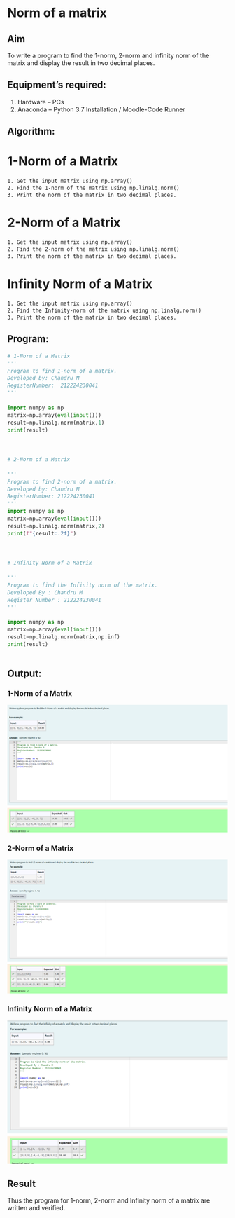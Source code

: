 # Norm of a matrix
## Aim
To write a program to find the 1-norm, 2-norm and infinity norm of the matrix and display the result in two decimal places.

## Equipment’s required:
1.	Hardware – PCs
2.	Anaconda – Python 3.7 Installation / Moodle-Code Runner

## Algorithm:
# 1-Norm of a Matrix
	1. Get the input matrix using np.array()   
    2. Find the 1-norm of the matrix using np.linalg.norm()
	3. Print the norm of the matrix in two decimal places.
# 2-Norm of a Matrix
	1. Get the input matrix using np.array()   
    2. Find the 2-norm of the matrix using np.linalg.norm()
	3. Print the norm of the matrix in two decimal places.
# Infinity Norm of a Matrix
	1. Get the input matrix using np.array()   
    2. Find the Infinity-norm of the matrix using np.linalg.norm()
	3. Print the norm of the matrix in two decimal places.
## Program:
```Python
# 1-Norm of a Matrix
'''
Program to find 1-norm of a matrix. 
Developed by: Chandru M
RegisterNumber:  212224230041
'''

import numpy as np
matrix=np.array(eval(input()))
result=np.linalg.norm(matrix,1)
print(result)



# 2-Norm of a Matrix

'''
Program to find 2-norm of a matrix.
Developed by: Chandru M
RegisterNumber: 212224230041
'''
import numpy as np
matrix=np.array(eval(input()))
result=np.linalg.norm(matrix,2)
print(f"{result:.2f}")



# Infinity Norm of a Matrix

'''
Program to find the Infinity norm of the matrix.
Developed By : Chandru M
Register Number : 212224230041
'''

import numpy as np
matrix=np.array(eval(input()))
result=np.linalg.norm(matrix,np.inf)
print(result)



```
## Output:
### 1-Norm of a Matrix

![output1](image-1.png)

### 2-Norm of a Matrix

![output](image.png)

### Infinity Norm of a Matrix

![output2](image-2.png)

## Result
Thus the program for 1-norm, 2-norm and Infinity norm of a matrix are written and verified.
